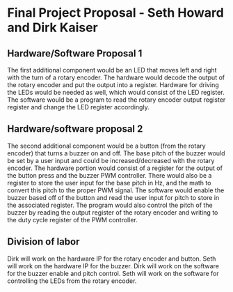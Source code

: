 # Final Project Proposal - Seth Howard and Dirk Kaiser

## Hardware/Software Proposal 1
The first additional component would be an LED that moves left and right with the turn of a rotary encoder. The hardware would decode the output of the rotary encoder and put the output into a register. Hardware for driving the LEDs would be needed as well, which would consist of the LED register. The software would be a program to read the rotary encoder output register register and change the LED register accordingly.

## Hardware/software proposal 2
The second additional component would be a button (from the rotary encoder) that turns a buzzer on and off. The base pitch of the buzzer would be set by a user input and could be increased/decreased with the rotary encoder. The hardware portion would consist of a register for the output of the button press and the buzzer PWM controller. There would also be a register to store the user input for the base pitch in Hz, and the math to convert this pitch to the proper PWM signal. The software would enable the buzzer based off of the button and read the user input for pitch to store in the associated register. The program would also control the pitch of the buzzer by reading the output register of the rotary encoder and writing to the duty cycle register of the PWM controller.

## Division of labor 
Dirk will work on the hardware IP for the rotary encoder and button. Seth will work on the hardware IP for the buzzer. Dirk will work on the software for the buzzer enable and pitch control. Seth will work on the software for controlling the LEDs from the rotary encoder.
